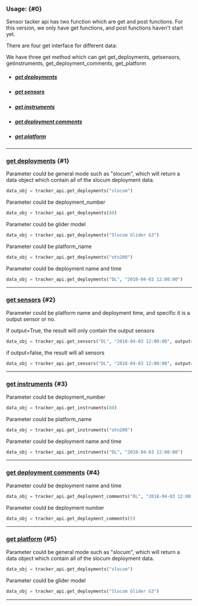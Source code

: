 ### Usage: {#0}

Sensor tacker api has two function which are get and post functions. For this version, we only have get functions, and post functions haven't start yet.

There are four get interface for different data:

We have three get method which can get get\_deployments, getsensors, getinstruments, get\_deployment\_comments, get\_platform

* ##### [get deployments](#1)
* ##### [get sensors](#2)
* ##### [get instruments](#3)
* ##### [get deployment comments](#4)
* ##### [get platform](#5)

---

### [get deployments](#0) {#1}

Parameter could be general mode such as "slocum", which will return a data object which contain all of the slocum deployment data.

```py
data_obj = tracker_api.get_deployments("slocum")
```

Parameter could be deployment\_number

```py
data_obj = tracker_api.get_deployments(80)
```

Parameter could be glider model

```py
data_obj = tracker_api.get_deployments("Slocum Glider G3")
```

Parameter could be platform\_name

```py
data_obj = tracker_api.get_deployments("otn200")
```

Parameter could be deployment name and time

```py
data_obj = tracker_api.get_deployments("DL", "2018-04-03 12:00:00")
```

---

### [**get sensors**](#0) {#2}

Parameter could be platform name and deployment time, and specific it is a output sensor or no.

If output=True, the result will only contain the output sensors

```py
data_obj = tracker_api.get_sensors("DL", "2018-04-03 12:00:00", output=True)
```

if output=false, the result will all sensors

```py
data_obj = tracker_api.get_sensors("DL", "2018-04-03 12:00:00", output=False)
```

---

### [**get instruments**](#0) {#3}

Parameter could be deployment\_number

```py
data_obj = tracker_api.get_instruments(80)
```

Parameter could be platform\_name

```py
data_obj = tracker_api.get_instruments("otn200")
```

Parameter could be deployment name and time

```py
data_obj = tracker_api.get_instruments("DL", "2018-04-03 12:00:00")
```

---

### [**get deployment comments**](#0) {#4}

Parameter could be deployment name and time

```py
data_obj = tracker_api.get_deployment_comments("DL", "2018-04-03 12:00:00")
```

Parameter could be deployment number

```py
data_obj = tracker_api.get_deployment_comments(5)
```

---

### [**get platform**](#0) {#5}

Parameter could be general mode such as "slocum", which will return a data object which contain all of the slocum deployment data.

```py
data_obj = tracker_api.get_deployments("slocum")
```

Parameter could be glider model

```py
data_obj = tracker_api.get_deployments("Slocum Glider G3")
```

---




